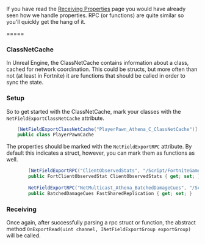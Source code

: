 If you have read the [Receiving Properties](https://fortnitereplaydecompressor.readthedocs.io/en/latest/receiving-properties/) page you would have already seen how we handle properties. RPC (or functions) are quite similar so you'll quickly get the hang of it.

=====

### ClassNetCache

In Unreal Engine, the ClassNetCache contains information about a class, cached for network coordination. This could be structs, but more often than not (at least in Fortnite) it are functions that should be called in order to sync the state.

### Setup
So to get started with the ClassNetCache, mark your classes with the `NetFieldExportClassNetCache` attribute.

``` csharp
    [NetFieldExportClassNetCache("PlayerPawn_Athena_C_ClassNetCache")]
    public class PlayerPawnCache
```

The properties should be marked with the `NetFieldExportRPC` attribute. By default this indicates a struct, however, you can mark them as functions as well.

``` csharp
        [NetFieldExportRPC("ClientObservedStats", "/Script/FortniteGame.FortClientObservedStat")]
        public FortClientObservedStat ClientObservedStats { get; set; }
		
		NetFieldExportRPC("NetMulticast_Athena_BatchedDamageCues", "/Script/FortniteGame.FortPawn:NetMulticast_Athena_BatchedDamageCues", isFunction: true)]
        public BatchedDamageCues FastSharedReplication { get; set; }
```

### Receiving
Once again, after successfully parsing a rpc struct or function, the abstract method `OnExportRead(uint channel, INetFieldExportGroup exportGroup)` will be called.